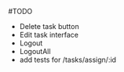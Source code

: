 #TODO

- Delete task button
- Edit task interface
- Logout
- LogoutAll
- add tests for /tasks/assign/:id
